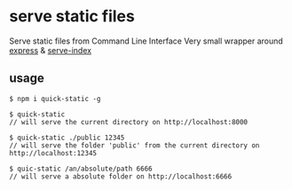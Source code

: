serve static files
===

Serve static files from Command Line Interface
Very small wrapper around [express](https://github.com/expressjs/express) & [serve-index](https://github.com/expressjs/serve-index)

usage
---

	$ npm i quick-static -g
	
	$ quick-static 
	// will serve the current directory on http://localhost:8000
	
	$ quick-static ./public 12345 
	// will serve the folder 'public' from the current directory on http://localhost:12345
	
	$ quic-static /an/absolute/path 6666 
	// will serve a absolute folder on http://localhost:6666



